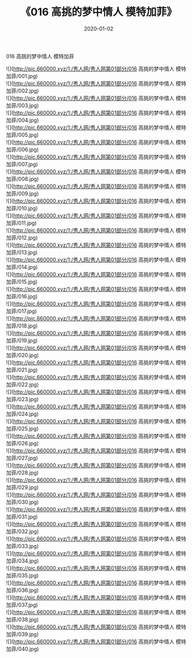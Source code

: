 ﻿---
layout: post
title:  《016 高挑的梦中情人 模特加菲》
date:   2020-01-02
img: http://pic.660000.xyz/1:/秀人网/秀人网第01部分/016 高挑的梦中情人 模特加菲/000.jpg
categories: [美女, 清纯, 唯美]
---

016 高挑的梦中情人 模特加菲

  ![](http://pic.660000.xyz/1:/秀人网/秀人网第01部分/016 高挑的梦中情人 模特加菲/001.jpg) <br> ![](http://pic.660000.xyz/1:/秀人网/秀人网第01部分/016 高挑的梦中情人 模特加菲/002.jpg) <br> ![](http://pic.660000.xyz/1:/秀人网/秀人网第01部分/016 高挑的梦中情人 模特加菲/003.jpg) <br> ![](http://pic.660000.xyz/1:/秀人网/秀人网第01部分/016 高挑的梦中情人 模特加菲/004.jpg) <br> ![](http://pic.660000.xyz/1:/秀人网/秀人网第01部分/016 高挑的梦中情人 模特加菲/005.jpg) <br> ![](http://pic.660000.xyz/1:/秀人网/秀人网第01部分/016 高挑的梦中情人 模特加菲/006.jpg) <br> ![](http://pic.660000.xyz/1:/秀人网/秀人网第01部分/016 高挑的梦中情人 模特加菲/007.jpg) <br> ![](http://pic.660000.xyz/1:/秀人网/秀人网第01部分/016 高挑的梦中情人 模特加菲/008.jpg) <br> ![](http://pic.660000.xyz/1:/秀人网/秀人网第01部分/016 高挑的梦中情人 模特加菲/009.jpg) <br> ![](http://pic.660000.xyz/1:/秀人网/秀人网第01部分/016 高挑的梦中情人 模特加菲/010.jpg) <br> ![](http://pic.660000.xyz/1:/秀人网/秀人网第01部分/016 高挑的梦中情人 模特加菲/011.jpg) <br> ![](http://pic.660000.xyz/1:/秀人网/秀人网第01部分/016 高挑的梦中情人 模特加菲/012.jpg) <br> ![](http://pic.660000.xyz/1:/秀人网/秀人网第01部分/016 高挑的梦中情人 模特加菲/013.jpg) <br> ![](http://pic.660000.xyz/1:/秀人网/秀人网第01部分/016 高挑的梦中情人 模特加菲/014.jpg) <br> ![](http://pic.660000.xyz/1:/秀人网/秀人网第01部分/016 高挑的梦中情人 模特加菲/015.jpg) <br> ![](http://pic.660000.xyz/1:/秀人网/秀人网第01部分/016 高挑的梦中情人 模特加菲/016.jpg) <br> ![](http://pic.660000.xyz/1:/秀人网/秀人网第01部分/016 高挑的梦中情人 模特加菲/017.jpg) <br> ![](http://pic.660000.xyz/1:/秀人网/秀人网第01部分/016 高挑的梦中情人 模特加菲/018.jpg) <br> ![](http://pic.660000.xyz/1:/秀人网/秀人网第01部分/016 高挑的梦中情人 模特加菲/019.jpg) <br> ![](http://pic.660000.xyz/1:/秀人网/秀人网第01部分/016 高挑的梦中情人 模特加菲/020.jpg) <br> ![](http://pic.660000.xyz/1:/秀人网/秀人网第01部分/016 高挑的梦中情人 模特加菲/021.jpg) <br> ![](http://pic.660000.xyz/1:/秀人网/秀人网第01部分/016 高挑的梦中情人 模特加菲/022.jpg) <br> ![](http://pic.660000.xyz/1:/秀人网/秀人网第01部分/016 高挑的梦中情人 模特加菲/023.jpg) <br> ![](http://pic.660000.xyz/1:/秀人网/秀人网第01部分/016 高挑的梦中情人 模特加菲/024.jpg) <br> ![](http://pic.660000.xyz/1:/秀人网/秀人网第01部分/016 高挑的梦中情人 模特加菲/025.jpg) <br> ![](http://pic.660000.xyz/1:/秀人网/秀人网第01部分/016 高挑的梦中情人 模特加菲/026.jpg) <br> ![](http://pic.660000.xyz/1:/秀人网/秀人网第01部分/016 高挑的梦中情人 模特加菲/027.jpg) <br> ![](http://pic.660000.xyz/1:/秀人网/秀人网第01部分/016 高挑的梦中情人 模特加菲/028.jpg) <br> ![](http://pic.660000.xyz/1:/秀人网/秀人网第01部分/016 高挑的梦中情人 模特加菲/029.jpg) <br> ![](http://pic.660000.xyz/1:/秀人网/秀人网第01部分/016 高挑的梦中情人 模特加菲/030.jpg) <br> ![](http://pic.660000.xyz/1:/秀人网/秀人网第01部分/016 高挑的梦中情人 模特加菲/031.jpg) <br> ![](http://pic.660000.xyz/1:/秀人网/秀人网第01部分/016 高挑的梦中情人 模特加菲/032.jpg) <br> ![](http://pic.660000.xyz/1:/秀人网/秀人网第01部分/016 高挑的梦中情人 模特加菲/033.jpg) <br> ![](http://pic.660000.xyz/1:/秀人网/秀人网第01部分/016 高挑的梦中情人 模特加菲/034.jpg) <br> ![](http://pic.660000.xyz/1:/秀人网/秀人网第01部分/016 高挑的梦中情人 模特加菲/035.jpg) <br> ![](http://pic.660000.xyz/1:/秀人网/秀人网第01部分/016 高挑的梦中情人 模特加菲/036.jpg) <br> ![](http://pic.660000.xyz/1:/秀人网/秀人网第01部分/016 高挑的梦中情人 模特加菲/037.jpg) <br> ![](http://pic.660000.xyz/1:/秀人网/秀人网第01部分/016 高挑的梦中情人 模特加菲/038.jpg) <br> ![](http://pic.660000.xyz/1:/秀人网/秀人网第01部分/016 高挑的梦中情人 模特加菲/039.jpg) <br> ![](http://pic.660000.xyz/1:/秀人网/秀人网第01部分/016 高挑的梦中情人 模特加菲/040.jpg) <br>